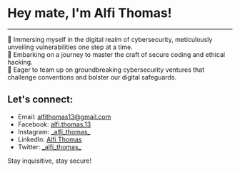 <!DOCTYPE html>
<html lang="en">
<head>
    <link rel="stylesheet" href="styles.css">
</head>
<body>
    <h1>Hey mate, I'm Alfi Thomas!</h1>
    <hr>
    🔐 Immersing myself in the digital realm of cybersecurity, meticulously unveiling vulnerabilities one step at a time.<br>
    🌱 Embarking on a journey to master the craft of secure coding and ethical hacking.<br>
    💼 Eager to team up on groundbreaking cybersecurity ventures that challenge conventions and bolster our digital safeguards.<br>
    <h2>Let's connect:</h2>
    <ul>
        <li>Email: <a href="mailto:alfithomas13@gmail.com">alfithomas13@gmail.com</a></li>
        <li>Facebook: <a href="https://www.facebook.com/alfi.thomas.13">alfi.thomas.13</a></li>
        <li>Instagram: <a href="https://www.instagram.com/_alfi_thomas_">_alfi_thomas_</a></li>
        <li>LinkedIn: <a href="https://www.linkedin.com/in/alfi-thomas">Alfi Thomas</a></li>
        <li>Twitter: <a href="https://www.twitter.com/_alfi_thomas_">_alfi_thomas_</a></li>
    </ul>
    <p>Stay inquisitive, stay secure!</p>
</body>
</html>
